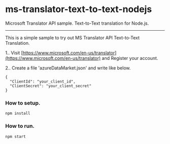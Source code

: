 # ms-translator-text-to-text-nodejs
Microsoft Translator API sample. Text-to-Text translation for Node.js.

---

This is a simple sample to try out MS Translator API Text-to-Text Translation.

1.. Visit [https://www.microsoft.com/en-us/translator](https://www.microsoft.com/en-us/translator) and Register your account.

2.. Create a file 'azureDataMarket.json' and write like below.
```
{
  "ClientId": "your_client_id",
  "ClientSecret": "your_client_secret"
}
```

### How to setup.
```
npm install
```

### How to run.
```
npm start
```